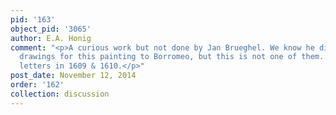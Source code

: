```yaml
---
pid: '163'
object_pid: '3065'
author: E.A. Honig
comment: "<p>A curious work but not done by Jan Brueghel. We know he did send approval
  drawings for this painting to Borromeo, but this is not one of them. See Crivelli,
  letters in 1609 & 1610.</p>"
post_date: November 12, 2014
order: '162'
collection: discussion
---
```

